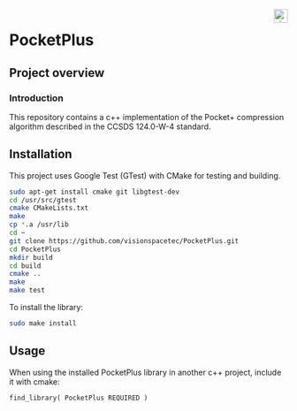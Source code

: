 <a href="http://www.visionspace.com">
   <img src="https://www.visionspace.com/img/VISIONSPACE_HZ_BLACK_HR.png" alt="visionspace logo" title="visionspace_cicd" align="right" height="25px" />
</a>

# PocketPlus

## Project overview

### Introduction
This repository contains a c++ implementation of the Pocket+ compression algorithm described in the CCSDS 124.0-W-4 standard.

## Installation
This project uses Google Test (GTest) with CMake for testing and building.
```bash
sudo apt-get install cmake git libgtest-dev
cd /usr/src/gtest
cmake CMakeLists.txt
make
cp *.a /usr/lib
cd ~
git clone https://github.com/visionspacetec/PocketPlus.git
cd PocketPlus
mkdir build
cd build
cmake ..
make
make test
```

To install the library:
```bash
sudo make install
```

## Usage

When using the installed PocketPlus library in another c++ project, include it with cmake:
```
find_library( PocketPlus REQUIRED )
```